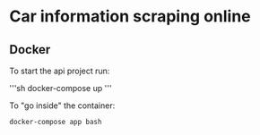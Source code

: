 # Car information scraping online
## Docker

To start the api project run:

'''sh
docker-compose up
'''

To "go inside" the container:

```sh
docker-compose app bash
```
